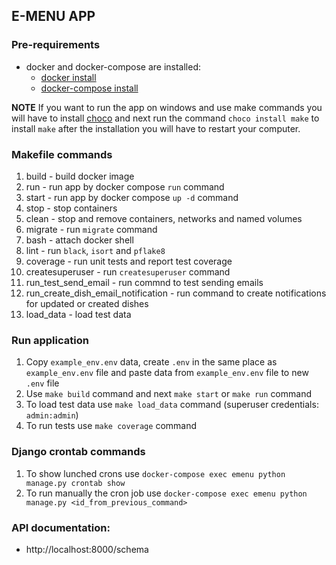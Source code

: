 ## E-MENU APP

### Pre-requirements
* docker and docker-compose are installed:
    - [docker install](https://docs.docker.com/engine/install/)
    - [docker-compose install](https://docs.docker.com/compose/install/)

**NOTE**
If you want to run the app on windows and use make commands you will have to install [choco](https://chocolatey.org/install) and next run the command `choco install make` to install `make` after the installation you will have to restart your computer.

### Makefile commands
1. build - build docker image
2. run - run app by docker compose `run` command
3. start - run app by docker compose `up -d` command
4. stop - stop containers
5. clean - stop and remove containers, networks and named volumes
7. migrate - run `migrate` command
8. bash - attach docker shell
9. lint - run `black`, `isort` and `pflake8`
10. coverage - run unit tests and report test coverage
11. createsuperuser - run `createsuperuser` command
12. run_test_send_email - run commnd to test sending emails
13. run_create_dish_email_notification - run command to create notifications for updated or created dishes
14. load_data - load test data

### Run application
1. Copy `example_env.env` data, create `.env` in the same place as `example_env.env` file and paste data from `example_env.env` file to new `.env` file
2. Use `make build` command and next `make start` or `make run` command
3. To load test data use `make load_data` command (superuser credentials: `admin:admin`)
4. To run tests use `make coverage` command


### Django crontab commands
1. To show lunched crons use `docker-compose exec emenu python manage.py crontab show`
2. To run manually the cron job use `docker-compose exec emenu python manage.py <id_from_previous_command>`

### API documentation:
- http://localhost:8000/schema